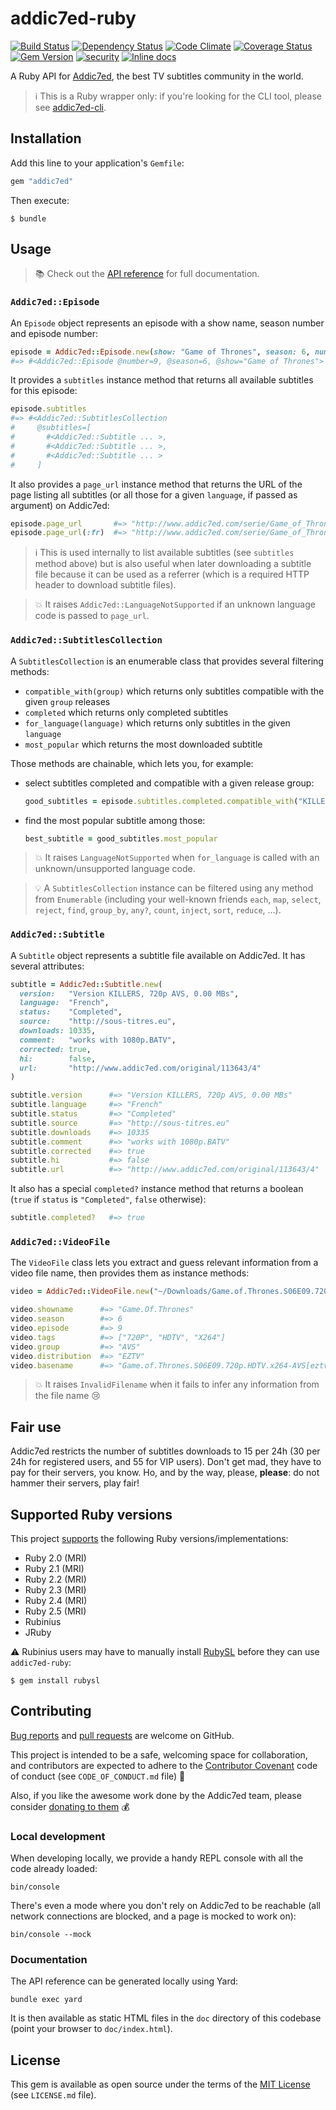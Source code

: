 # addic7ed-ruby

[![Build Status](https://api.travis-ci.org/michaelbaudino/addic7ed-ruby.svg?branch=full-rewrite)](https://travis-ci.org/michaelbaudino/addic7ed-ruby)
[![Dependency Status](https://gemnasium.com/michaelbaudino/addic7ed-ruby.svg?travis)](https://gemnasium.com/michaelbaudino/addic7ed-ruby)
[![Code Climate](https://codeclimate.com/github/michaelbaudino/addic7ed-ruby.svg)](https://codeclimate.com/github/michaelbaudino/addic7ed-ruby)
[![Coverage Status](https://coveralls.io/repos/michaelbaudino/addic7ed-ruby/badge.svg?branch=master)](https://coveralls.io/r/michaelbaudino/addic7ed-ruby)
[![Gem Version](https://badge.fury.io/rb/addic7ed.svg)](http://badge.fury.io/rb/addic7ed)
[![security](https://hakiri.io/github/michaelbaudino/addic7ed-ruby/master.svg)](https://hakiri.io/github/michaelbaudino/addic7ed-ruby/master)
[![Inline docs](http://inch-ci.org/github/michaelbaudino/addic7ed-ruby.svg?branch=full-rewrite)](http://inch-ci.org/github/michaelbaudino/addic7ed-ruby?branch=full-rewrite)

A Ruby API for [Addic7ed](http://www.addic7ed.com), the best TV subtitles community in the world.

> ℹ️ This is a Ruby wrapper only: if you're looking for the CLI tool, please see [addic7ed-cli](michaelbaudino/addic7ed-cli).

## Installation

Add this line to your application's `Gemfile`:

```ruby
gem "addic7ed"
```

Then execute:

```shell
$ bundle
```

## Usage

> 📚 Check out the [API reference](http://www.rubydoc.info/github/michaelbaudino/addic7ed-ruby) for full documentation.

### `Addic7ed::Episode`

An `Episode` object represents an episode with a show name, season number and episode number:

```ruby
episode = Addic7ed::Episode.new(show: "Game of Thrones", season: 6, number: 9)
#=> #<Addic7ed::Episode @number=9, @season=6, @show="Game of Thrones">
```

It provides a `subtitles` instance method that returns all available subtitles for this episode:

```ruby
episode.subtitles
#=> #<Addic7ed::SubtitlesCollection
#     @subtitles=[
#       #<Addic7ed::Subtitle ... >,
#       #<Addic7ed::Subtitle ... >,
#       #<Addic7ed::Subtitle ... >
#     ]
```

It also provides a `page_url` instance method that returns the URL of the page listing all subtitles (or all those for a given `language`, if passed as argument) on Addic7ed:

```ruby
episode.page_url       #=> "http://www.addic7ed.com/serie/Game_of_Thrones/6/9/0"
episode.page_url(:fr)  #=> "http://www.addic7ed.com/serie/Game_of_Thrones/6/9/8"
```

> ℹ️ This is used internally to list available subtitles (see `subtitles` method above) but is also useful when later downloading a subtitle file because it can be used as a referrer (which is a required HTTP header to download subtitle files).

> 💥 It raises `Addic7ed::LanguageNotSupported` if an unknown language code is passed to `page_url`.

### `Addic7ed::SubtitlesCollection`

A `SubtitlesCollection` is an enumerable class that provides several filtering methods:

* `compatible_with(group)` which returns only subtitles compatible with the given `group` releases
* `completed` which returns only completed subtitles
* `for_language(language)` which returns only subtitles in the given `language`
* `most_popular` which returns the most downloaded subtitle

Those methods are chainable, which lets you, for example:

* select subtitles completed and compatible with a given release group:

    ```ruby
    good_subtitles = episode.subtitles.completed.compatible_with("KILLERS")
    ```

* find the most popular subtitle among those:

    ```ruby
    best_subtitle = good_subtitles.most_popular
    ```

> 💥 It raises `LanguageNotSupported` when `for_language` is called with an unknown/unsupported language code.

> 💡 A `SubtitlesCollection` instance can be filtered using any method from `Enumerable` (including your well-known friends `each`, `map`, `select`, `reject`, `find`, `group_by`, `any?`, `count`, `inject`, `sort`, `reduce`, ...).

### `Addic7ed::Subtitle`

A `Subtitle` object represents a subtitle file available on Addic7ed. It has several attributes:

```ruby
subtitle = Addic7ed::Subtitle.new(
  version:   "Version KILLERS, 720p AVS, 0.00 MBs",
  language:  "French",
  status:    "Completed",
  source:    "http://sous-titres.eu",
  downloads: 10335,
  comment:   "works with 1080p.BATV",
  corrected: true,
  hi:        false,
  url:       "http://www.addic7ed.com/original/113643/4"
)

subtitle.version      #=> "Version KILLERS, 720p AVS, 0.00 MBs"
subtitle.language     #=> "French"
subtitle.status       #=> "Completed"
subtitle.source       #=> "http://sous-titres.eu"
subtitle.downloads    #=> 10335
subtitle.comment      #=> "works with 1080p.BATV"
subtitle.corrected    #=> true
subtitle.hi           #=> false
subtitle.url          #=> "http://www.addic7ed.com/original/113643/4"
```

It also has a special `completed?` instance method that returns a boolean (`true` if `status` is `"Completed"`, `false` otherwise):

```ruby
subtitle.completed?   #=> true
```

### `Addic7ed::VideoFile`

The `VideoFile` class lets you extract and guess relevant information from a video file name, then provides them as instance methods:

```ruby
video = Addic7ed::VideoFile.new("~/Downloads/Game.of.Thrones.S06E09.720p.HDTV.x264-AVS[eztv].mkv")

video.showname      #=> "Game.Of.Thrones"
video.season        #=> 6
video.episode       #=> 9
video.tags          #=> ["720P", "HDTV", "X264"]
video.group         #=> "AVS"
video.distribution  #=> "EZTV"
video.basename      #=> "Game.of.Thrones.S06E09.720p.HDTV.x264-AVS[eztv].mkv"
```

> 💥 It raises `InvalidFilename` when it fails to infer any information from the file name 😢

## Fair use

Addic7ed restricts the number of subtitles downloads to 15 per 24h (30 per 24h for registered users, and 55 for VIP users). Don't get mad, they have to pay for their servers, you know. Ho, and by the way, please, **please**: do not hammer their servers, play fair!

## Supported Ruby versions

This project [supports](https://github.com/michaelbaudino/addic7ed-ruby/blob/full-rewrite/.travis.yml) the following Ruby versions/implementations:

* Ruby 2.0 (MRI)
* Ruby 2.1 (MRI)
* Ruby 2.2 (MRI)
* Ruby 2.3 (MRI)
* Ruby 2.4 (MRI)
* Ruby 2.5 (MRI)
* Rubinius
* JRuby

⚠️ Rubinius users may have to manually install [RubySL](https://github.com/RubySL) before they can use `addic7ed-ruby`:

```shell
$ gem install rubysl
```

## Contributing

[Bug reports](michaelbaudino/addic7ed-ruby/issues) and [pull requests](michaelbaudino/addic7ed-ruby/pulls) are welcome on GitHub.

This project is intended to be a safe, welcoming space for collaboration, and contributors are expected to adhere to the [Contributor Covenant](http://contributor-covenant.org) code of conduct (see `CODE_OF_CONDUCT.md` file) 🤗

Also, if you like the awesome work done by the Addic7ed team, please consider [donating to them](http://www.addic7ed.com) 💰

### Local development

When developing locally, we provide a handy REPL console with all the code already loaded:

```shell
bin/console
```

There's even a mode where you don't rely on Addic7ed to be reachable (all network connections are blocked, and a page is mocked to work on):

```shell
bin/console --mock
```

### Documentation

The API reference can be generated locally using Yard:

```shell
bundle exec yard
```

It is then available as static HTML files in the `doc` directory of this codebase (point your browser to `doc/index.html`).

## License

This gem is available as open source under the terms of the [MIT License](http://opensource.org/licenses/MIT) (see `LICENSE.md` file).
